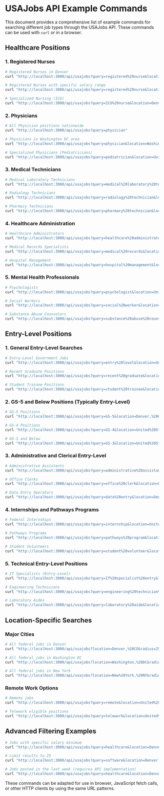 # USAJobs API Example Commands

This document provides a comprehensive list of example commands for searching different job types through the USAJobs API. These commands can be used with `curl` or in a browser.

## Healthcare Positions

### 1. Registered Nurses

```bash
# Registered Nurses in Denver
curl "http://localhost:3000/api/usajobs?query=registered%20nurse&location=Denver,%20CO&radius=25"

# Registered Nurses with specific salary range
curl "http://localhost:3000/api/usajobs?query=registered%20nurse&location=Denver,%20CO&radius=25&salaryMin=75000"

# Specialized Nursing (ICU)
curl "http://localhost:3000/api/usajobs?query=ICU%20nurse&location=Denver,%20CO&radius=50"
```

### 2. Physicians

```bash
# All Physician positions nationwide
curl "http://localhost:3000/api/usajobs?query=physician"

# Physicians in Washington DC area
curl "http://localhost:3000/api/usajobs?query=physician&location=Washington,%20DC&radius=25"

# Specialized Physicians (Pediatricians)
curl "http://localhost:3000/api/usajobs?query=pediatrician&location=United%20States"
```

### 3. Medical Technicians

```bash
# Medical Laboratory Technicians
curl "http://localhost:3000/api/usajobs?query=medical%20laboratory%20technician&location=Denver,%20CO&radius=50"

# Radiology Technicians
curl "http://localhost:3000/api/usajobs?query=radiology%20technician&location=United%20States"

# Pharmacy Technicians
curl "http://localhost:3000/api/usajobs?query=pharmacy%20technician&location=Boston,%20MA&radius=50"
```

### 4. Healthcare Administration

```bash
# Healthcare Administrators
curl "http://localhost:3000/api/usajobs?query=healthcare%20administrator&location=United%20States"

# Medical Records Specialists
curl "http://localhost:3000/api/usajobs?query=medical%20records&location=Denver,%20CO&radius=50"

# Hospital Management
curl "http://localhost:3000/api/usajobs?query=hospital%20management&location=Chicago,%20IL&radius=25"
```

### 5. Mental Health Professionals

```bash
# Psychologists
curl "http://localhost:3000/api/usajobs?query=psychologist&location=United%20States"

# Social Workers
curl "http://localhost:3000/api/usajobs?query=social%20worker&location=Denver,%20CO&radius=50"

# Substance Abuse Counselors
curl "http://localhost:3000/api/usajobs?query=substance%20abuse%20counselor&location=United%20States"
```

## Entry-Level Positions

### 1. General Entry-Level Searches

```bash
# Entry-Level Government Jobs
curl "http://localhost:3000/api/usajobs?query=entry%20level&location=United%20States"

# Recent Graduate Positions
curl "http://localhost:3000/api/usajobs?query=recent%20graduate&location=Denver,%20CO&radius=50"

# Student Trainee Positions
curl "http://localhost:3000/api/usajobs?query=student%20trainee&location=United%20States"
```

### 2. GS-5 and Below Positions (Typically Entry-Level)

```bash
# GS-5 Positions
curl "http://localhost:3000/api/usajobs?query=GS-5&location=Denver,%20CO&radius=50"

# GS-4 Positions
curl "http://localhost:3000/api/usajobs?query=GS-4&location=United%20States"

# GS-3 and Below
curl "http://localhost:3000/api/usajobs?query=GS-3&location=United%20States"
```

### 3. Administrative and Clerical Entry-Level

```bash
# Administrative Assistants
curl "http://localhost:3000/api/usajobs?query=administrative%20assistant&location=Denver,%20CO&radius=25"

# Office Clerks
curl "http://localhost:3000/api/usajobs?query=office%20clerk&location=United%20States"

# Data Entry Operators
curl "http://localhost:3000/api/usajobs?query=data%20entry&location=Denver,%20CO&radius=50"
```

### 4. Internships and Pathways Programs

```bash
# Federal Internships
curl "http://localhost:3000/api/usajobs?query=internship&location=United%20States"

# Pathways Programs
curl "http://localhost:3000/api/usajobs?query=pathways%20program&location=Denver,%20CO&radius=50"

# Student Volunteers
curl "http://localhost:3000/api/usajobs?query=student%20volunteer&location=United%20States"
```

### 5. Technical Entry-Level Positions

```bash
# IT Specialists (Entry-Level)
curl "http://localhost:3000/api/usajobs?query=IT%20specialist%20entry&location=Denver,%20CO&radius=50"

# Engineering Technicians
curl "http://localhost:3000/api/usajobs?query=engineering%20technician%20entry&location=United%20States"

# Laboratory Aides
curl "http://localhost:3000/api/usajobs?query=laboratory%20aide&location=Denver,%20CO&radius=50"
```

## Location-Specific Searches

### Major Cities

```bash
# All federal jobs in Denver
curl "http://localhost:3000/api/usajobs?location=Denver,%20CO&radius=25"

# All federal jobs in Washington DC
curl "http://localhost:3000/api/usajobs?location=Washington,%20DC&radius=25"

# All federal jobs in New York
curl "http://localhost:3000/api/usajobs?location=New%20York,%20NY&radius=25"
```

### Remote Work Options

```bash
# Remote jobs
curl "http://localhost:3000/api/usajobs?query=remote&location=United%20States"

# Telework eligible positions
curl "http://localhost:3000/api/usajobs?query=telework&location=United%20States"
```

## Advanced Filtering Examples

```bash
# Jobs with specific salary minimum
curl "http://localhost:3000/api/usajobs?query=healthcare&location=Denver,%20CO&salaryMin=75000"

# Limit results to 25
curl "http://localhost:3000/api/usajobs?query=software&location=Denver,%20CO&limit=25"

# Jobs posted in the last week (requires API implementation)
curl "http://localhost:3000/api/usajobs?query=healthcare&location=Denver,%20CO&postedSince=7"
```

These commands can be adapted for use in browser, JavaScript fetch calls, or other HTTP clients by using the same URL patterns.